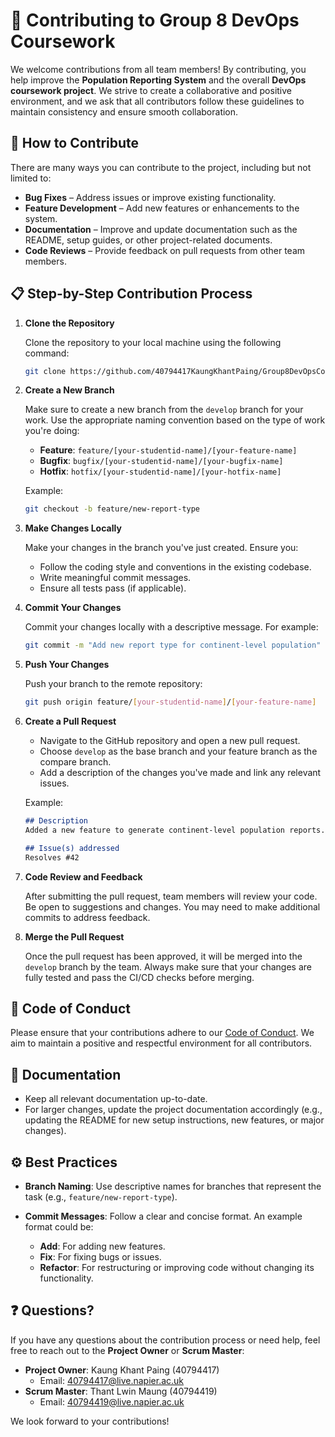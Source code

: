 

# 🤝 Contributing to Group 8 DevOps Coursework

We welcome contributions from all team members! By contributing, you help improve the **Population Reporting System** and the overall **DevOps coursework project**. We strive to create a collaborative and positive environment, and we ask that all contributors follow these guidelines to maintain consistency and ensure smooth collaboration.

## 🌟 How to Contribute

There are many ways you can contribute to the project, including but not limited to:

- **Bug Fixes** – Address issues or improve existing functionality.
- **Feature Development** – Add new features or enhancements to the system.
- **Documentation** – Improve and update documentation such as the README, setup guides, or other project-related documents.
- **Code Reviews** – Provide feedback on pull requests from other team members.

## 📋 Step-by-Step Contribution Process

1. **Clone the Repository**

   Clone the repository to your local machine using the following command:

   ```bash
   git clone https://github.com/40794417KaungKhantPaing/Group8DevOpsCoursework.git

2. **Create a New Branch**

   Make sure to create a new branch from the `develop` branch for your work. Use the appropriate naming convention based on the type of work you're doing:

    * **Feature**: `feature/[your-studentid-name]/[your-feature-name]`
    * **Bugfix**: `bugfix/[your-studentid-name]/[your-bugfix-name]`
    * **Hotfix**: `hotfix/[your-studentid-name]/[your-hotfix-name]`

   Example:

   ```bash
   git checkout -b feature/new-report-type
   ```

3. **Make Changes Locally**

   Make your changes in the branch you've just created. Ensure you:

    * Follow the coding style and conventions in the existing codebase.
    * Write meaningful commit messages.
    * Ensure all tests pass (if applicable).

4. **Commit Your Changes**

   Commit your changes locally with a descriptive message. For example:

   ```bash
   git commit -m "Add new report type for continent-level population"
   ```

5. **Push Your Changes**

   Push your branch to the remote repository:

   ```bash
   git push origin feature/[your-studentid-name]/[your-feature-name]
   ```

6. **Create a Pull Request**

    * Navigate to the GitHub repository and open a new pull request.
    * Choose `develop` as the base branch and your feature branch as the compare branch.
    * Add a description of the changes you've made and link any relevant issues.

   Example:

   ```markdown
   ## Description
   Added a new feature to generate continent-level population reports.

   ## Issue(s) addressed
   Resolves #42
   ```

7. **Code Review and Feedback**

   After submitting the pull request, team members will review your code. Be open to suggestions and changes. You may need to make additional commits to address feedback.

8. **Merge the Pull Request**

   Once the pull request has been approved, it will be merged into the `develop` branch by the team. Always make sure that your changes are fully tested and pass the CI/CD checks before merging.

## 📝 Code of Conduct

Please ensure that your contributions adhere to our [Code of Conduct](CODE_OF_CONDUCT.md). We aim to maintain a positive and respectful environment for all contributors.

## 📄 Documentation

* Keep all relevant documentation up-to-date.
* For larger changes, update the project documentation accordingly (e.g., updating the README for new setup instructions, new features, or major changes).

## ⚙️ Best Practices

* **Branch Naming**: Use descriptive names for branches that represent the task (e.g., `feature/new-report-type`).
* **Commit Messages**: Follow a clear and concise format. An example format could be:

    * **Add**: For adding new features.
    * **Fix**: For fixing bugs or issues.
    * **Refactor**: For restructuring or improving code without changing its functionality.

## ❓ Questions?

If you have any questions about the contribution process or need help, feel free to reach out to the **Project Owner** or **Scrum Master**:

* **Project Owner**: Kaung Khant Paing (40794417)
    * Email: 40794417@live.napier.ac.uk
* **Scrum Master**: Thant Lwin Maung (40794419)
    * Email: 40794419@live.napier.ac.uk

We look forward to your contributions!

